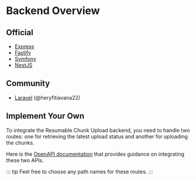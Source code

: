 # Backend Overview

## Official

- [Express](/guide/backend-express)
- [Fastify](/guide/backend-fastify)
- [Symfony](/guide/backend-symfony)
- [NestJS](/guide/backend-nestjs)

## Community

- [Laravel](https://github.com/heryfitiavana22/rcu-laravel) (@heryfitiavana22)

## Implement Your Own

To integrate the Resumable Chunk Upload backend, you need to handle two routes: one for retrieving the latest upload status and another for uploading the chunks.

Here is the [OpenAPI documentation](https://github.com/heryTz/resumable-chunk-upload/blob/main/api.yaml) that provides guidance on integrating these two APIs.

::: tip
Feel free to choose any path names for these routes.
:::
